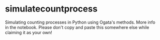 # simulatecountprocess

Simulating counting processes in Python using Ogata's methods. More info in the notebook. Please don't copy and paste this somewhere else while claiming it as your own!
